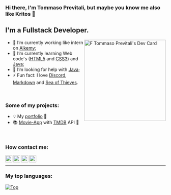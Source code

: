 <!--
**Kritos-dev/Kritos-dev** is a ✨ _special_ ✨ repository because its `README.md` (this file) appears on your GitHub profile.

Here are some ideas to get you started:

- 🔭 I’m currently working on ...
- 🌱 I’m currently learning ...
- 👯 I’m looking to collaborate on ...
- 🤔 I’m looking for help with ...
- 💬 Ask me about ...
- 📫 How to reach me: ...
- 😄 Pronouns: ...
- ⚡ Fun fact: ...
-->

### Hi there, I'm Tommaso Previtali, but maybe you know me also like **Kritos** 👋
## I'm a Fullstack Developer.

<link rel="stylesheet" href="path/to/font-awesome/css/font-awesome.min.css">
<div align="left" >
  
  <a href="https://app.daily.dev/kritosdev" target="_blank">
    <img
      width="256"
      align="right"
      src="https://api.daily.dev/devcards/v2/YSHWsx54wVorho3eZl8dg.png?type=default&r=91o"
      alt="F Tommaso Previtali's Dev Card"
    />
  </a>

- 🔭 I’m currently working like intern on [Alkemy](https://www.alkemy.com/);
- 🌱 I’m currently learning Web code's ([HTML5](https://www.w3schools.com/Html/) and [CSS3](https://www.w3schools.com/css/)) and [Java](https://www.java.com/);
- 🤔 I’m looking for help with [Java](https://www.java.com/);
- ⚡ Fun fact: I love [Discord](https://www.discord.com/), [Markdown](https://www.markdownguide.org/) and [Sea of Thieves](https://seaofthieves.com/).
<br/>

### Some of my projects:
- 💡 My [portfolio](https://github.com/Kritos-dev/portfolio) 🔄️
- 📚 [Movie-App](https://jolly-field-0ad455f03.4.azurestaticapps.net/) with [TMDB](https://www.themoviedb.org/) API 🔄️
<br/>

### How contact me:
[<img align="left" alt="Kritos-dev | Mail" width="22px" target="_blank" src="https://github.com/user-attachments/assets/fe7ffe14-65eb-49ae-96e4-424b774c1316" />][mailto]
[<img align="left" alt="Kritos-dev | LinkedIn" width="22px" target="_blank" src="https://github.com/user-attachments/assets/80653293-004d-4084-b219-5050aac1ba48" />][linkedin]
[<img align="left" alt="Kritos-dev | Discord" width="22px" target="_blank" src="https://github.com/user-attachments/assets/63174c1f-fd1b-4f7f-9b7d-1fd6a25ab48a" />][discord]
[<img align="left" alt="Kritos-dev | Codèdex" width="22px" target="_blank" src="https://avatars.githubusercontent.com/u/105237839?s=200&v=4" />][codedex]
</div>
<br/>

---
### My top languages:
[![Top](https://github-readme-stats.vercel.app/api/top-langs/?username=Kritos-dev&layout=compact&theme=shades-of-purple)](https://github.com/anuraghazra/github-readme-stats)
<!-- ![Github stats](https://github-readme-stats.vercel.app/api?username=Kritos-dev&theme=highcontrast&show_icons=true&count_private=true) [STATS PROFILE]-->


[mailto]: mailto:tom.previtali@gmail.com
[linkedin]: https://www.linkedin.com/in/f-tommaso-previtali/
[discord]: https://discord.com/users/454672604268331042
[codedex]: https://www.codedex.io/@Kritos
